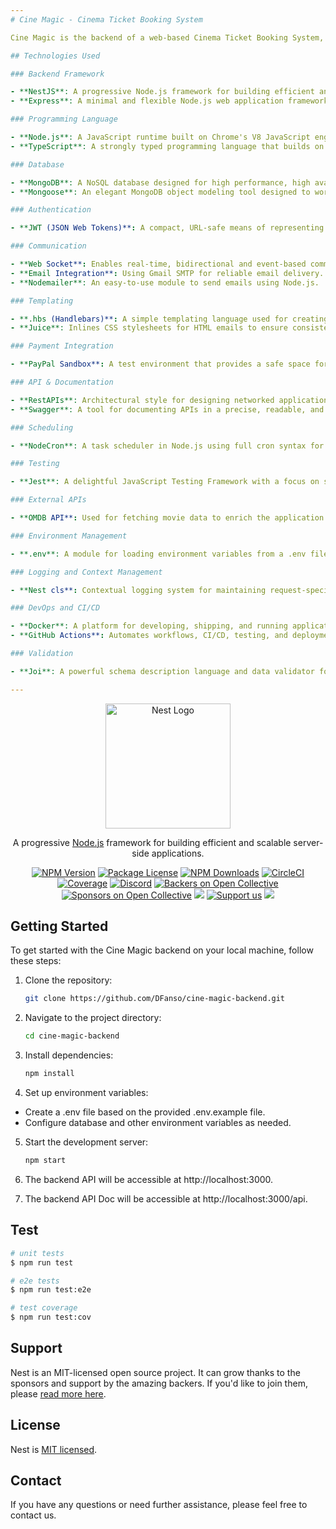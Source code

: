 ```yaml
---
# Cine Magic - Cinema Ticket Booking System

Cine Magic is the backend of a web-based Cinema Ticket Booking System, offering robust server-side logic and API support for the frontend application. This backend system is developed using a variety of cutting-edge technologies and tools to ensure a seamless, efficient, and secure experience for both cinema operators and customers.

## Technologies Used

### Backend Framework

- **NestJS**: A progressive Node.js framework for building efficient and scalable server-side applications.
- **Express**: A minimal and flexible Node.js web application framework that provides a robust set of features for web and mobile applications.

### Programming Language

- **Node.js**: A JavaScript runtime built on Chrome's V8 JavaScript engine, ideal for building fast and scalable network applications.
- **TypeScript**: A strongly typed programming language that builds on JavaScript, giving you better tooling at any scale.

### Database

- **MongoDB**: A NoSQL database designed for high performance, high availability, and easy scalability.
- **Mongoose**: An elegant MongoDB object modeling tool designed to work in an asynchronous environment.

### Authentication

- **JWT (JSON Web Tokens)**: A compact, URL-safe means of representing claims to be transferred between two parties.

### Communication

- **Web Socket**: Enables real-time, bidirectional and event-based communication between the browser and the server.
- **Email Integration**: Using Gmail SMTP for reliable email delivery.
- **Nodemailer**: An easy-to-use module to send emails using Node.js.

### Templating

- **.hbs (Handlebars)**: A simple templating language used for creating email templates.
- **Juice**: Inlines CSS stylesheets for HTML emails to ensure consistent styling.

### Payment Integration

- **PayPal Sandbox**: A test environment that provides a safe space for testing the payment integration without involving real money.

### API & Documentation

- **RestAPIs**: Architectural style for designing networked applications.
- **Swagger**: A tool for documenting APIs in a precise, readable, and user-friendly format.

### Scheduling

- **NodeCron**: A task scheduler in Node.js using full cron syntax for running scheduled jobs.

### Testing

- **Jest**: A delightful JavaScript Testing Framework with a focus on simplicity.

### External APIs

- **OMDB API**: Used for fetching movie data to enrich the application's content.

### Environment Management

- **.env**: A module for loading environment variables from a .env file into `process.env`.

### Logging and Context Management

- **Nest cls**: Contextual logging system for maintaining request-specific data throughout the lifecycle of a request.

### DevOps and CI/CD

- **Docker**: A platform for developing, shipping, and running applications in containers.
- **GitHub Actions**: Automates workflows, CI/CD, testing, and deployment.

### Validation

- **Joi**: A powerful schema description language and data validator for JavaScript.

---
```


<p align="center">
  <a href="http://nestjs.com/" target="blank"><img src="https://nestjs.com/img/logo-small.svg" width="200" alt="Nest Logo" /></a>
</p>

[circleci-image]: https://img.shields.io/circleci/build/github/nestjs/nest/master?token=abc123def456
[circleci-url]: https://circleci.com/gh/nestjs/nest

  <p align="center">A progressive <a href="http://nodejs.org" target="_blank">Node.js</a> framework for building efficient and scalable server-side applications.</p>
    <p align="center">
<a href="https://www.npmjs.com/~nestjscore" target="_blank"><img src="https://img.shields.io/npm/v/@nestjs/core.svg" alt="NPM Version" /></a>
<a href="https://www.npmjs.com/~nestjscore" target="_blank"><img src="https://img.shields.io/npm/l/@nestjs/core.svg" alt="Package License" /></a>
<a href="https://www.npmjs.com/~nestjscore" target="_blank"><img src="https://img.shields.io/npm/dm/@nestjs/common.svg" alt="NPM Downloads" /></a>
<a href="https://circleci.com/gh/nestjs/nest" target="_blank"><img src="https://img.shields.io/circleci/build/github/nestjs/nest/master" alt="CircleCI" /></a>
<a href="https://coveralls.io/github/nestjs/nest?branch=master" target="_blank"><img src="https://coveralls.io/repos/github/nestjs/nest/badge.svg?branch=master#9" alt="Coverage" /></a>
<a href="https://discord.gg/G7Qnnhy" target="_blank"><img src="https://img.shields.io/badge/discord-online-brightgreen.svg" alt="Discord"/></a>
<a href="https://opencollective.com/nest#backer" target="_blank"><img src="https://opencollective.com/nest/backers/badge.svg" alt="Backers on Open Collective" /></a>
<a href="https://opencollective.com/nest#sponsor" target="_blank"><img src="https://opencollective.com/nest/sponsors/badge.svg" alt="Sponsors on Open Collective" /></a>
  <a href="https://paypal.me/kamilmysliwiec" target="_blank"><img src="https://img.shields.io/badge/Donate-PayPal-ff3f59.svg"/></a>
    <a href="https://opencollective.com/nest#sponsor"  target="_blank"><img src="https://img.shields.io/badge/Support%20us-Open%20Collective-41B883.svg" alt="Support us"></a>
  <a href="https://twitter.com/nestframework" target="_blank"><img src="https://img.shields.io/twitter/follow/nestframework.svg?style=social&label=Follow"></a>
</p>
  <!--[![Backers on Open Collective](https://opencollective.com/nest/backers/badge.svg)](https://opencollective.com/nest#backer)
  [![Sponsors on Open Collective](https://opencollective.com/nest/sponsors/badge.svg)](https://opencollective.com/nest#sponsor)-->

## Getting Started

To get started with the Cine Magic backend on your local machine, follow these steps:

1. Clone the repository:

   ```bash
   git clone https://github.com/DFanso/cine-magic-backend.git


2. Navigate to the project directory:

   ```bash
   cd cine-magic-backend

3. Install dependencies:

   ```bash
   npm install

4. Set up environment variables:

  - Create a .env file based on the provided .env.example file.
  - Configure database and other environment variables as needed.

5. Start the development server:

   ```bash
   npm start

6. The backend API will be accessible at http://localhost:3000.
7. The backend API Doc will be accessible at http://localhost:3000/api.

## Test

```bash
# unit tests
$ npm run test

# e2e tests
$ npm run test:e2e

# test coverage
$ npm run test:cov
```

## Support

Nest is an MIT-licensed open source project. It can grow thanks to the sponsors and support by the amazing backers. If you'd like to join them, please [read more here](https://docs.nestjs.com/support).

## License

Nest is [MIT licensed](LICENSE).

## Contact

If you have any questions or need further assistance, please feel free to contact us.
